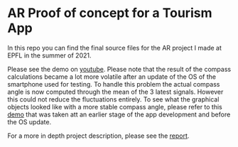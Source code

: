 # AR Proof of concept for a Tourism App

In this repo you can find the final source files for the AR project I made at EPFL in the summer of 2021.

Please see the demo on [youtube](https://youtu.be/Qo12dEF-1TI]). Please note that the result of the compass calculations became a lot more volatile after an update of the OS of the smartphone used for testing. To handle this problem the actual compass angle is now computed through the mean of the 3 latest signals. However this could not reduce the fluctuations entirely. To see what the graphical objects looked like with a more stable compass angle, please refer to this [demo](https://youtu.be/i56ZqEyWxyI) that was taken att an earlier stage of the app development and before the OS update.

For a more in depth project description, please see the [report](https://github.com/ohallstrom/arproject/blob/6401574d207e92654526d50c8049ea21e4bcf388/Projet%20AR%20-%20Oskar%20Hallstro%CC%88m.pdf).
